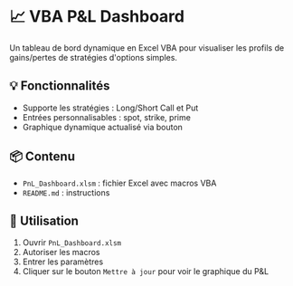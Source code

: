 # 📈 VBA P&L Dashboard

Un tableau de bord dynamique en Excel VBA pour visualiser les profils de gains/pertes de stratégies d'options simples.

## 💡 Fonctionnalités

- Supporte les stratégies : Long/Short Call et Put
- Entrées personnalisables : spot, strike, prime
- Graphique dynamique actualisé via bouton

## 📦 Contenu

- `PnL_Dashboard.xlsm` : fichier Excel avec macros VBA
- `README.md` : instructions

## 🚀 Utilisation

1. Ouvrir `PnL_Dashboard.xlsm`
2. Autoriser les macros
3. Entrer les paramètres
4. Cliquer sur le bouton `Mettre à jour` pour voir le graphique du P&L
